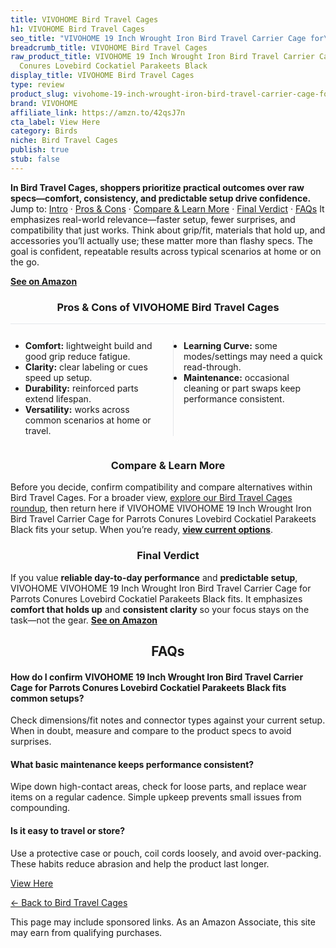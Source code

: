 ```yaml
---
title: VIVOHOME Bird Travel Cages
h1: VIVOHOME Bird Travel Cages
seo_title: "VIVOHOME 19 Inch Wrought Iron Bird Travel Carrier Cage for\u2026"
breadcrumb_title: VIVOHOME Bird Travel Cages
raw_product_title: VIVOHOME 19 Inch Wrought Iron Bird Travel Carrier Cage for Parrots
  Conures Lovebird Cockatiel Parakeets Black
display_title: VIVOHOME Bird Travel Cages
type: review
product_slug: vivohome-19-inch-wrought-iron-bird-travel-carrier-cage-for-parrots-conu-b816fe35
brand: VIVOHOME
affiliate_link: https://amzn.to/42qsJ7n
cta_label: View Here
category: Birds
niche: Bird Travel Cages
publish: true
stub: false
---
```


<div id="intro" class="full-width"><p><strong>In Bird Travel Cages, shoppers prioritize practical outcomes over raw specs&mdash;comfort, consistency, and predictable setup drive confidence.</strong> Jump to: <a href="#intro">Intro</a> · <a href="#pros-cons">Pros &amp; Cons</a> · <a href="#compare-more">Compare &amp; Learn More</a> · <a href="#verdict">Final Verdict</a> · <a href="#faqs">FAQs</a> It emphasizes real-world relevance&mdash;faster setup, fewer surprises, and compatibility that just works. Think about grip/fit, materials that hold up, and accessories you’ll actually use; these matter more than flashy specs. The goal is confident, repeatable results across typical scenarios at home or on the go.</p><p><a href="https://amzn.to/42qsJ7n" rel="nofollow sponsored noopener" target="_blank"><strong>See on Amazon</strong></a></p></div>
<h3 id="pros-cons" style="text-align:center;">Pros &amp; Cons of VIVOHOME Bird Travel Cages</h3>
<div class="pc-grid" style="display:grid;grid-template-columns:1fr 1fr;gap:16px;border-top:1px solid #e5e7eb;padding-top:12px;">
  <ul>
    <li><strong>Comfort:</strong> lightweight build and good grip reduce fatigue.</li>
    <li><strong>Clarity:</strong> clear labeling or cues speed up setup.</li>
    <li><strong>Durability:</strong> reinforced parts extend lifespan.</li>
    <li><strong>Versatility:</strong> works across common scenarios at home or travel.</li>
  </ul>
  <ul style="border-left:1px solid #e5e7eb;padding-left:16px;">
    <li><strong>Learning Curve:</strong> some modes/settings may need a quick read-through.</li>
    <li><strong>Maintenance:</strong> occasional cleaning or part swaps keep performance consistent.</li>
  </ul>
</div>


<h3 id="compare-more" style="text-align:center;">Compare &amp; Learn More</h3>
<p>Before you decide, confirm compatibility and compare alternatives within Bird Travel Cages. For a broader view, <a href="#">explore our Bird Travel Cages roundup</a>, then return here if VIVOHOME VIVOHOME 19 Inch Wrought Iron Bird Travel Carrier Cage for Parrots Conures Lovebird Cockatiel Parakeets Black fits your setup. When you’re ready, <a href="https://amzn.to/42qsJ7n" rel="nofollow sponsored noopener" target="_blank"><strong>view current options</strong></a>.</p>

<h3 id="verdict" style="text-align:center;">Final Verdict</h3>
<p>If you value <strong>reliable day-to-day performance</strong> and <strong>predictable setup</strong>, VIVOHOME VIVOHOME 19 Inch Wrought Iron Bird Travel Carrier Cage for Parrots Conures Lovebird Cockatiel Parakeets Black fits. It emphasizes <strong>comfort that holds up</strong> and <strong>consistent clarity</strong> so your focus stays on the task&mdash;not the gear. <a href="https://amzn.to/42qsJ7n" rel="nofollow sponsored noopener" target="_blank"><strong>See on Amazon</strong></a></p>

<h2 id="faqs" style="text-align:center;">FAQs</h2>
<h4><strong>How do I confirm VIVOHOME 19 Inch Wrought Iron Bird Travel Carrier Cage for Parrots Conures Lovebird Cockatiel Parakeets Black fits common setups?</strong></h4>
<p>Check dimensions/fit notes and connector types against your current setup. When in doubt, measure and compare to the product specs to avoid surprises.</p>
<h4><strong>What basic maintenance keeps performance consistent?</strong></h4>
<p>Wipe down high-contact areas, check for loose parts, and replace wear items on a regular cadence. Simple upkeep prevents small issues from compounding.</p>
<h4><strong>Is it easy to travel or store?</strong></h4>
<p>Use a protective case or pouch, coil cords loosely, and avoid over-packing. These habits reduce abrasion and help the product last longer.</p>

<p><a class="btn" href="https://amzn.to/42qsJ7n" target="_blank" rel="nofollow sponsored noopener">View Here</a></p>
<p><a href="/roundups/birds/bird-travel-cages/">← Back to Bird Travel Cages</a></p>
<aside class="disclosure">This page may include sponsored links. As an Amazon Associate, this site may earn from qualifying purchases.</aside>
